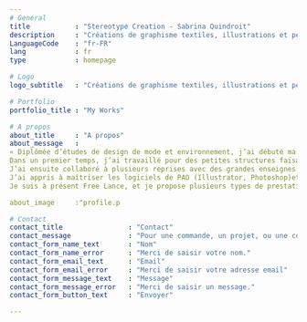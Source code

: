 ```yaml
---
# General
title           : "Stereotype Creation - Sabrina Quindroit"
description     : "Créations de graphisme textiles, illustrations et peintures"
LanguageCode    : "fr-FR"
lang            : fr
type            : homepage

# Logo
logo_subtitle   : "Créations de graphisme textiles, illustrations et peintures"

# Portfolio
portfolio_title : "My Works"

# A propos
about_title     : "A propos"
about_message   : 
« Diplômée d’études de design de mode et environnement, j’ai débuté ma carrière professionnelle en tant que styliste pour le prêt-à-porter femme.
Dans un premier temps, j’ai travaillé pour des petites structures faisant partie de la Maison de Mode de Lille, j’y ai découvert les techniques de coutures et de fabrication du vêtement sur-mesure et fait-main Haut de gamme.
J’ai ensuite collaboré à plusieurs reprises avec des grandes enseignes françaises spécialisées dans la vente à distance telles que La Redoute et les 3Suisses en tant que styliste pour le secteur femme.
J’ai appris à maîtriser les logiciels de PAO (Illustrator, Photoshop)et à créer des collections d’imprimés, placés et all over, des broderies, et toutes sortes d’animations textiles.
Je suis à présent Free Lance, et je propose plusieurs types de prestations, destinées à la foi aux particuliers et aux entreprises. »

about_image     :"profile.p

# Contact
contact_title                : "Contact"
contact_message              : "Pour une commande, un projet, ou une collaboration n'hésitez pas à me contacter :"
contact_form_name_text       : "Nom"
contact_form_name_error      : "Merci de saisir votre nom."
contact_form_email_text      : "Email"
contact_form_email_error     : "Merci de saisir votre adresse email"
contact_form_message_text    : "Message"
contact_form_message_error   : "Merci de saisir un message."
contact_form_button_text     : "Envoyer"

---
```


